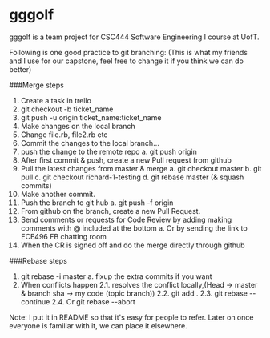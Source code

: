 # gggolf
gggolf is a team project for CSC444 Software Engineering I course at UofT.

Following is one good practice to git branching: (This is what my friends and I use for our capstone, feel free to change it if you think we can do better)

###Merge steps

1. Create a task in trello
2. git checkout -b ticket_name
3. git push -u origin ticket_name:ticket_name
4. Make changes on the local branch
5. Change file.rb, file2.rb etc
6. Commit the changes to the local branch…
7. push the change to the remote repo a. git push origin
8. After first commit & push, create a new Pull request from github
9. Pull the latest changes from master & merge a. git checkout master b. git pull c. git checkout richard-1-testing d. git rebase master (& squash commits)
10. Make another commit.
11. Push the branch to git hub a. git push -f origin
12. From github on the branch, create a new Pull Request.
13. Send comments or requests for Code Review by adding making comments with @ included at the bottom a. Or by sending the link to ECE496 FB chatting room
14. When the CR is signed off and do the merge directly through github

###Rebase steps
1. git rebase -i master a. fixup the extra commits if you want
2. When conflicts happen 
2.1. resolves the conflict locally,(Head -> master & branch sha -> my code (topic branch))
2.2. git add .
2.3. git rebase --continue
2.4. Or git rebase --abort


Note: I put it in README so that it's easy for people to refer. Later on once everyone is familiar with it, we can place it elsewhere.
